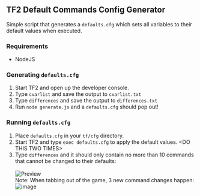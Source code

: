## TF2 Default Commands Config Generator
Simple script that generates a `defaults.cfg` which sets all variables to their default values when executed.

### Requirements
- NodeJS

### Generating `defaults.cfg`
1. Start TF2 and open up the developer console.
2. Type `cvarlist` and save the output to `cvarlist.txt`
3. Type `differences` and save the output to `differences.txt`
4. Run `node generate.js` and a `defaults.cfg` should pop out!

### Running `defaults.cfg`
1. Place `defaults.cfg` in your `tf/cfg` directory.
2. Start TF2 and type `exec defaults.cfg` to apply the default values. \<DO THIS TWO TIMES\>
3. Type `differences` and it should only contain no more than 10 commands that cannot be changed to their defaults:<br><br>
![Preview](https://user-images.githubusercontent.com/13366049/113835007-cc5fa280-978b-11eb-946b-653672ceecb1.png)<br>
Note: When tabbing out of the game, 3 new command changes happen:
![image](https://user-images.githubusercontent.com/13366049/113836052-d7670280-978c-11eb-9d56-883a9a93e4eb.png)
